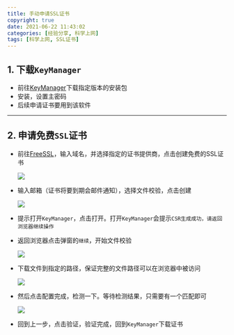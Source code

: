 ```yaml
---
title: 手动申请SSL证书
copyright: true
date: 2021-06-22 11:43:02
categories: [经验分享, 科学上网]
tags: [科学上网, SSL证书]
---
```




## 1. 下载`KeyManager`

- 前往[KeyManager](https://keymanager.org/)下载指定版本的安装包
- 安装，设置主密码
- 后续申请证书要用到该软件



***

## 2. 申请免费`SSL`证书

- 前往[FreeSSL](https://freessl.cn/)，输入域名，并选择指定的证书提供商，点击创建免费的SSL证书

  ![](http://res.yycode.top:8001/backup/blogImages/手动申请SSL证书/QQ20210622-120921@2x.png)

- 输入邮箱（证书将要到期会邮件通知），选择文件校验，点击创建

  ![](http://res.yycode.top:8001/backup/blogImages/手动申请SSL证书/QQ20210622-122041@2x.png)

- 提示打开`KeyManager`，点击打开。打开`KeyManager`会提示`CSR生成成功，请返回浏览器继续操作`

- 返回浏览器点击弹窗的`继续`，开始文件校验

  ![](http://res.yycode.top:8001/backup/blogImages/手动申请SSL证书/QQ20210622-122440@2x.png)

- 下载文件到指定的路径，保证完整的文件路径可以在浏览器中被访问

  ![](http://res.yycode.top:8001/backup/blogImages/手动申请SSL证书/QQ20210622-122736@2x.png)

- 然后点击配置完成，检测一下。等待检测结果，只需要有一个匹配即可

  ![](http://res.yycode.top:8001/backup/blogImages/手动申请SSL证书/QQ20210622-123208@2x.png)

- 回到上一步，点击验证，验证完成，回到`KeyManager`下载证书

